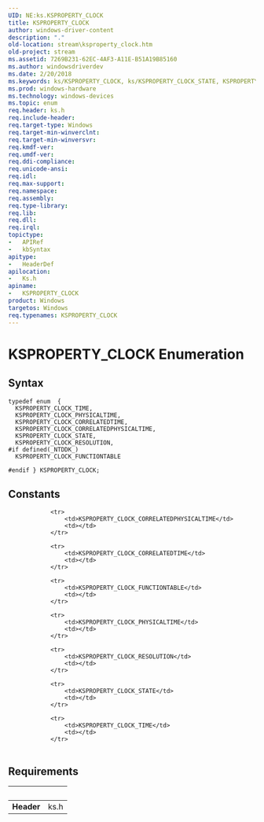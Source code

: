 ```yaml
---
UID: NE:ks.KSPROPERTY_CLOCK
title: KSPROPERTY_CLOCK
author: windows-driver-content
description: "."
old-location: stream\ksproperty_clock.htm
old-project: stream
ms.assetid: 7269B231-62EC-4AF3-A11E-B51A19B85160
ms.author: windowsdriverdev
ms.date: 2/20/2018
ms.keywords: ks/KSPROPERTY_CLOCK, ks/KSPROPERTY_CLOCK_STATE, KSPROPERTY_CLOCK_PHYSICALTIME, ks/KSPROPERTY_CLOCK_CORRELATEDTIME, KSPROPERTY_CLOCK_CORRELATEDPHYSICALTIME, ks/KSPROPERTY_CLOCK_RESOLUTION, stream.ksproperty_clock, KSPROPERTY_CLOCK_FUNCTIONTABLE, ks/KSPROPERTY_CLOCK_FUNCTIONTABLE, KSPROPERTY_CLOCK, ks/KSPROPERTY_CLOCK_CORRELATEDPHYSICALTIME, KSPROPERTY_CLOCK_RESOLUTION, ks/KSPROPERTY_CLOCK_PHYSICALTIME, ks/KSPROPERTY_CLOCK_TIME, KSPROPERTY_CLOCK_TIME, KSPROPERTY_CLOCK_STATE, KSPROPERTY_CLOCK enumeration [Streaming Media Devices], KSPROPERTY_CLOCK_CORRELATEDTIME
ms.prod: windows-hardware
ms.technology: windows-devices
ms.topic: enum
req.header: ks.h
req.include-header: 
req.target-type: Windows
req.target-min-winverclnt: 
req.target-min-winversvr: 
req.kmdf-ver: 
req.umdf-ver: 
req.ddi-compliance: 
req.unicode-ansi: 
req.idl: 
req.max-support: 
req.namespace: 
req.assembly: 
req.type-library: 
req.lib: 
req.dll: 
req.irql: 
topictype:
-	APIRef
-	kbSyntax
apitype:
-	HeaderDef
apilocation:
-	Ks.h
apiname:
-	KSPROPERTY_CLOCK
product: Windows
targetos: Windows
req.typenames: KSPROPERTY_CLOCK
---
```


# KSPROPERTY_CLOCK Enumeration


## Syntax
````
typedef enum  { 
  KSPROPERTY_CLOCK_TIME,
  KSPROPERTY_CLOCK_PHYSICALTIME,
  KSPROPERTY_CLOCK_CORRELATEDTIME,
  KSPROPERTY_CLOCK_CORRELATEDPHYSICALTIME,
  KSPROPERTY_CLOCK_STATE,
  KSPROPERTY_CLOCK_RESOLUTION,
#if defined(_NTDDK_)
  KSPROPERTY_CLOCK_FUNCTIONTABLE

#endif } KSPROPERTY_CLOCK;
````

## Constants

<table>
            
                <tr>
                    <td>KSPROPERTY_CLOCK_CORRELATEDPHYSICALTIME</td>
                    <td></td>
                </tr>
            
                <tr>
                    <td>KSPROPERTY_CLOCK_CORRELATEDTIME</td>
                    <td></td>
                </tr>
            
                <tr>
                    <td>KSPROPERTY_CLOCK_FUNCTIONTABLE</td>
                    <td></td>
                </tr>
            
                <tr>
                    <td>KSPROPERTY_CLOCK_PHYSICALTIME</td>
                    <td></td>
                </tr>
            
                <tr>
                    <td>KSPROPERTY_CLOCK_RESOLUTION</td>
                    <td></td>
                </tr>
            
                <tr>
                    <td>KSPROPERTY_CLOCK_STATE</td>
                    <td></td>
                </tr>
            
                <tr>
                    <td>KSPROPERTY_CLOCK_TIME</td>
                    <td></td>
                </tr>
</table>


## Requirements
| &nbsp; | &nbsp; |
| ---- |:---- |
| **Header** | ks.h |